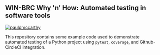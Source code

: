 WIN-BRC Why 'n' How: Automated testing in software tools
--------------------------------------------------------


[![pauldmccarthy](https://circleci.com/gh/pauldmccarthy/win-brc-automated-testing.svg?style=svg)](https://circleci.com/gh/pauldmccarthy/win-brc-automated-testing)


This repository contains some example code used to demonstrate automated
testing of a Python project using `pytest`, `coverage`, and Github-CircleCI
integration.
